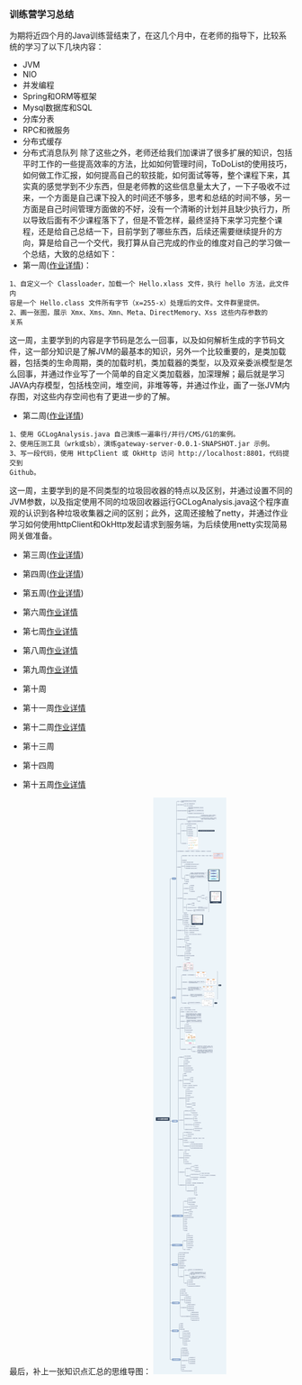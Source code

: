 ### 训练营学习总结
为期将近四个月的Java训练营结束了，在这几个月中，在老师的指导下，比较系统的学习了以下几块内容：
- JVM
- NIO
- 并发编程
- Spring和ORM等框架
- Mysql数据库和SQL
- 分库分表
- RPC和微服务
- 分布式缓存
- 分布式消息队列
除了这些之外，老师还给我们加课讲了很多扩展的知识，包括平时工作的一些提高效率的方法，比如如何管理时间，ToDoList的使用技巧，如何做工作汇报，如何提高自己的软技能，如何面试等等，整个课程下来，其实真的感觉学到不少东西，但是老师教的这些信息量太大了，一下子吸收不过来，一个方面是自己课下投入的时间还不够多，思考和总结的时间不够，另一方面是自己时间管理方面做的不好，没有一个清晰的计划并且缺少执行力，所以导致后面有不少课程落下了，但是不管怎样，最终坚持下来学习完整个课程，还是给自己总结一下，目前学到了哪些东西，后续还需要继续提升的方向，算是给自己一个交代，我打算从自己完成的作业的维度对自己的学习做一个总结，大致的总结如下：
- 第一周([作业详情](https://github.com/wenhui5628/JAVA-000/tree/main/Week_01))：
```
1、自定义一个 Classloader，加载一个 Hello.xlass 文件，执行 hello 方法，此文件内
容是一个 Hello.class 文件所有字节（x=255-x）处理后的文件。文件群里提供。
2、画一张图，展示 Xmx、Xms、Xmn、Meta、DirectMemory、Xss 这些内存参数的
关系
```
这一周，主要学到的内容是字节码是怎么一回事，以及如何解析生成的字节码文件，这一部分知识是了解JVM的最基本的知识，另外一个比较重要的，是类加载器，包括类的生命周期，类的加载时机，类加载器的类型，以及双亲委派模型是怎么回事，并通过作业写了一个简单的自定义类加载器，加深理解；最后就是学习JAVA内存模型，包括栈空间，堆空间，非堆等等，并通过作业，画了一张JVM内存图，对这些内存空间也有了更进一步的了解。

- 第二周([作业详情](https://github.com/wenhui5628/JAVA-000/tree/main/Week_02))
```
1、使用 GCLogAnalysis.java 自己演练一遍串行/并行/CMS/G1的案例。
2、使用压测工具（wrk或sb），演练gateway-server-0.0.1-SNAPSHOT.jar 示例。
3、写一段代码，使用 HttpClient 或 OkHttp 访问 http://localhost:8801，代码提交到
Github。
```
这一周，主要学到的是不同类型的垃圾回收器的特点以及区别，并通过设置不同的JVM参数，以及指定使用不同的垃圾回收器运行GCLogAnalysis.java这个程序直观的认识到各种垃圾收集器之间的区别；此外，这周还接触了netty，并通过作业学习如何使用httpClient和OkHttp发起请求到服务端，为后续使用netty实现简易网关做准备。

- 第三周([作业详情](https://github.com/wenhui5628/JAVA-000/tree/main/Week_03))

- 第四周([作业详情](https://github.com/wenhui5628/JAVA-000/tree/main/Week_04))

- 第五周([作业详情](https://github.com/wenhui5628/JAVA-000/tree/main/Week_05))

- 第六周[作业详情](https://github.com/wenhui5628/JAVA-000/tree/main/Week_06)

- 第七周[作业详情](https://github.com/wenhui5628/JAVA-000/tree/main/Week_07)

- 第八周[作业详情](https://github.com/wenhui5628/JAVA-000/tree/main/Week_08)

- 第九周[作业详情](https://github.com/wenhui5628/JAVA-000/tree/main/Week_09)

- 第十周

- 第十一周[作业详情](https://github.com/wenhui5628/JAVA-000/tree/main/Week_11)

- 第十二周[作业详情](https://github.com/wenhui5628/JAVA-000/tree/main/Week_12)

- 第十三周

- 第十四周

- 第十五周[作业详情](https://github.com/wenhui5628/JAVA-000/tree/main/Week_04)

最后，补上一张知识点汇总的思维导图：
![image](https://raw.githubusercontent.com/wenhui5628/JAVA-000/main/Week_15/JAVA%E8%BF%9B%E9%98%B6%E8%AE%AD%E7%BB%83%E8%90%A5.png)



